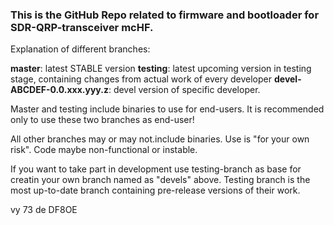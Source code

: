 <H3>This is the GitHub Repo related to firmware and bootloader for SDR-QRP-transceiver mcHF.</H3>

Explanation of different branches:

<b>master</b>: latest STABLE version
<b>testing</b>: latest upcoming version in testing stage, containing changes from actual work of every developer
<b>devel-ABCDEF-0.0.xxx.yyy.z</b>: devel version of specific developer.

Master and testing include binaries to use for end-users. It is recommended only to use these two branches as end-user!

All other branches may or may not.include binaries. Use is "for your own risk". Code maybe non-functional or instable.

If you want to take part in development use testing-branch as base for creatin your own branch named as "devels" above. Testing branch is the most up-to-date branch containing pre-release versions of their work.

vy 73 de
DF8OE